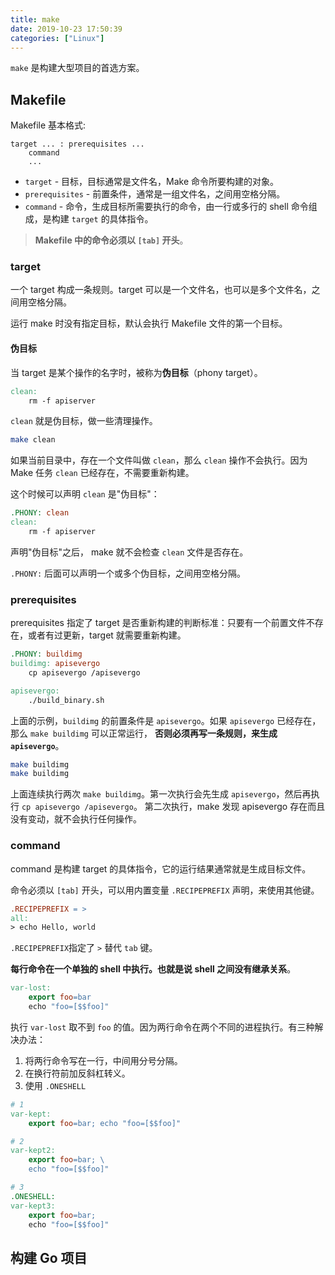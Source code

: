 ```yaml
---
title: make
date: 2019-10-23 17:50:39
categories: ["Linux"]
---
```


`make` 是构建大型项目的首选方案。

## Makefile
Makefile 基本格式:
```
target ... : prerequisites ...
    command
    ...
```

- `target` - 目标，目标通常是文件名，Make 命令所要构建的对象。
- `prerequisites` - 前置条件，通常是一组文件名，之间用空格分隔。
- `command` - 命令，生成目标所需要执行的命令，由一行或多行的 shell 命令组成，是构建 `target` 的具体指令。

> **Makefile 中的命令必须以 `[tab]` 开头**。

### target
一个 target 构成一条规则。target 可以是一个文件名，也可以是多个文件名，之间用空格分隔。

运行 make 时没有指定目标，默认会执行 Makefile 文件的第一个目标。

#### 伪目标
当 target 是某个操作的名字时，被称为**伪目标**（phony target）。

```makefile
clean:
	rm -f apiserver
```

`clean` 就是伪目标，做一些清理操作。

```sh
make clean
```

如果当前目录中，存在一个文件叫做 `clean`，那么 `clean` 操作不会执行。因为 Make 任务 `clean` 已经存在，不需要重新构建。

这个时候可以声明 `clean` 是"伪目标"：
```makefile
.PHONY: clean
clean:
    rm -f apiserver
```

声明"伪目标"之后， make 就不会检查 `clean` 文件是否存在。

`.PHONY:` 后面可以声明一个或多个伪目标，之间用空格分隔。

### prerequisites
prerequisites 指定了 target 是否重新构建的判断标准：只要有一个前置文件不存在，或者有过更新，target 就需要重新构建。

```makefile
.PHONY: buildimg
buildimg: apisevergo
    cp apisevergo /apisevergo

apisevergo:
    ./build_binary.sh
```

上面的示例，`buildimg` 的前置条件是 `apisevergo`。如果 `apisevergo` 已经存在，那么 `make buildimg` 可以正常运行，
**否则必须再写一条规则，来生成 `apisevergo`**。

```sh
make buildimg
make buildimg
```

上面连续执行两次 `make buildimg`。第一次执行会先生成 `apisevergo`，然后再执行 `cp apisevergo /apisevergo`。
第二次执行，make 发现 apisevergo 存在而且没有变动，就不会执行任何操作。

### command
command 是构建 target 的具体指令，它的运行结果通常就是生成目标文件。

命令必须以 `[tab]` 开头，可以用内置变量 `.RECIPEPREFIX` 声明，来使用其他键。
```makefile
.RECIPEPREFIX = >
all:
> echo Hello, world
```

`.RECIPEPREFIX`指定了 `>` 替代 `tab` 键。

**每行命令在一个单独的 shell 中执行。也就是说 shell 之间没有继承关系**。
```makefile
var-lost:
    export foo=bar
    echo "foo=[$$foo]"
```
执行 `var-lost` 取不到 `foo` 的值。因为两行命令在两个不同的进程执行。有三种解决办法：
1. 将两行命令写在一行，中间用分号分隔。
2. 在换行符前加反斜杠转义。
3. 使用 `.ONESHELL`
```makefile
# 1
var-kept:
    export foo=bar; echo "foo=[$$foo]"

# 2
var-kept2:
    export foo=bar; \
    echo "foo=[$$foo]"

# 3
.ONESHELL:
var-kept3:
    export foo=bar;
    echo "foo=[$$foo]"
```

## 构建 Go 项目